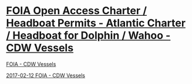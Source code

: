 # [FOIA Open Access Charter / Headboat Permits - Atlantic Charter / Headboat for Dolphin / Wahoo - CDW Vessels](http://sero.nmfs.noaa.gov/operations_management_information_services/constituency_services_branch/freedom_of_information_act/common_foia/CCSB.htm)  

[FOIA - CDW Vessels](http://sero.nmfs.noaa.gov/operations_management_information_services/constituency_services_branch/freedom_of_information_act/common_foia/CCSB.htm)  

[2017-02-12 FOIA - CDW Vessels](http://web.archive.org/web/20170213012948/http://sero.nmfs.noaa.gov/operations_management_information_services/constituency_services_branch/freedom_of_information_act/common_foia/CDW.htm)  




